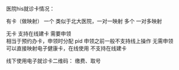 医院his就诊卡情况：

有卡（做映射）   一个  类似于北大医院，一对一映射 
                 多个    一对多映射 

无卡         支持在线建卡
                          需要申领   
                                     相当于预约办卡，申领时分配 pid  申领之前一般不支持线上操作
                          无需申领  
                                     可以直接映射电子健康卡，在线使用
             不支持在线建卡
   

线下使用电子就诊卡二维码：
       缴费、取号